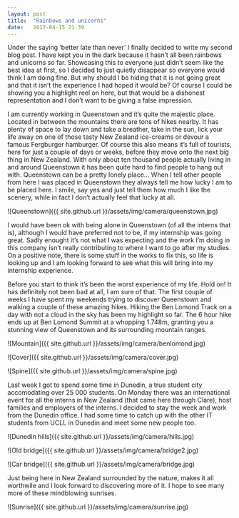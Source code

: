 ```yaml
---
layout: post
title:  "Rainbows and unicorns"
date:   2017-04-15 21:39
---
```


Under the saying ‘better late than never’ I finally decided to write my second blog post. I have kept you in the dark because it hasn’t all been rainbows and unicorns so far. Showcasing this to everyone just didn’t seem like the best idea at first, so I decided to just quietly disappear so everyone would think I am doing fine. But why should I be hiding that it is not going great and that it isn’t the experience I had hoped it would be? Of course I could be showing you a highlight reel on here, but that would be a dishonest representation and I don’t want to be giving a false impression.

I am currently working in Queenstown and it’s quite the majestic place. Located in between the mountains there are tons of hikes nearby. It has plenty of space to lay down and take a breather, take in the sun, lick your life away on one of those tasty New Zealand ice-creams or devour a famous Fergburger hamburger. Of course this also means it’s full of tourists, here for just a couple of days or weeks, before they move onto the next big thing in New Zealand. With only about ten thousand people actually living in and around Queenstown it has been quite hard to find people to hang out with. Queenstown can be a pretty lonely place... When I tell other people from here I was placed in Queenstown they always tell me how lucky I am to be placed here. I smile, say yes and just tell them how much I like the scenery, while in fact I don’t actually feel that lucky at all.

![Queenstown]({{ site.github.url }}/assets/img/camera/queenstown.jpg)

I would have been ok with being alone in Queenstown (of all the interns that is), although I would have preferred not to be, if my internship was going great. Sadly enought it’s not what I was expecting and the work I’m doing in this company isn’t really contributing to where I want to go after my studies. On a positive note, there is some stuff in the works to fix this, so life is looking up and I am looking forward to see what this will bring into my internship experience. 

Before you start to think it’s been the worst experience of my life. Hold on! It has definitely not been bad at all, I am sure of that. The first couple of weeks I have spent my weekends trying to discover Queenstown and walking a couple of these amazing hikes. Hiking the Ben Lomond Track on a day with not a cloud in the sky has been my highlight so far. The 6 hour hike ends up at Ben Lomond Summit at a whopping 1.748m, granting you a stunning view of Queenstown and its surrounding mountain ranges.

![Mountain]({{ site.github.url }}/assets/img/camera/benlomond.jpg)

![Cover]({{ site.github.url }}/assets/img/camera/cover.jpg)

![Spine]({{ site.github.url }}/assets/img/camera/spine.jpg)

Last week I got to spend some time in Dunedin, a true student city accomodating over 25 000 students. On Monday there was an international event for all the interns in New Zealand (that came here through Clare), host families and employers of the interns. I decided to stay the week and work from the Dunedin office. I had some time to catch up with the other IT students from UCLL in Dunedin and meet some new people too.

![Dunedin hills]({{ site.github.url }}/assets/img/camera/hills.jpg) 

![Old bridge]({{ site.github.url }}/assets/img/camera/bridge2.jpg) 

![Car bridge]({{ site.github.url }}/assets/img/camera/bridge.jpg) 

Just being here in New Zealand surrounded by the nature, makes it all worthwile and I look forward to discovering more of it. I hope to see many more of these mindblowing sunrises. 

![Sunrise]({{ site.github.url }}/assets/img/camera/sunrise.jpg) 